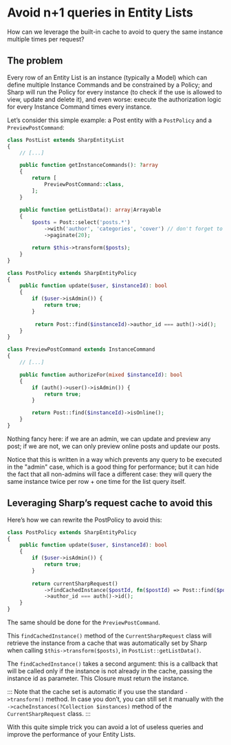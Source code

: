 # Avoid n+1 queries in Entity Lists

How can we leverage the built-in cache to avoid to query the same instance multiple times per request?  

## The problem

Every row of an Entity List is an instance (typically a Model) which can define multiple Instance Commands and be constrained by a Policy; and Sharp will run the Policy for every instance (to check if the use is allowed to view, update and delete it), and even worse: execute the authorization logic for every Instance Command times every instance.

Let’s consider this simple example: a Post entity with a `PostPolicy` and a `PreviewPostCommand`:

```php
class PostList extends SharpEntityList
{
    // [...]

    public function getInstanceCommands(): ?array
    {
        return [
            PreviewPostCommand::class,
        ];
    }

    public function getListData(): array|Arrayable
    {
        $posts = Post::select('posts.*')
            ->with('author', 'categories', 'cover') // don't forget to eager load used relations
            ->paginate(20);

        return $this->transform($posts);
    }
}
```

```php
class PostPolicy extends SharpEntityPolicy
{
    public function update($user, $instanceId): bool
    {
        if ($user->isAdmin()) {
            return true;
        }
        
         return Post::find($instanceId)->author_id === auth()->id();
    }
}
```

```php
class PreviewPostCommand extends InstanceCommand
{
    // [...]

    public function authorizeFor(mixed $instanceId): bool
    {
        if (auth()->user()->isAdmin()) {
            return true;
        }

        return Post::find($instanceId)->isOnline();
    }
}
```

Nothing fancy here: if we are an admin, we can update and preview any post; if we are not, we can only preview online posts and update our posts.

Notice that this is written in a way which prevents any query to be executed in the "admin" case, which is a good thing for performance; but it can hide the fact that all non-admins will face a different case: they will query the same instance twice per row + one time for the list query itself.


## Leveraging Sharp’s request cache to avoid this

Here’s how we can rewrite the PostPolicy to avoid this:

```php
class PostPolicy extends SharpEntityPolicy
{
    public function update($user, $instanceId): bool
    {
        if ($user->isAdmin()) {
            return true;
        }
        
        return currentSharpRequest()
            ->findCachedInstance($postId, fn($postId) => Post::find($postId))
            ->author_id === auth()->id();
    }
}
```

The same should be done for the `PreviewPostCommand`.

This `findCachedInstance()` method of the `CurrentSharpRequest` class will retrieve the instance from a cache that was automatically set by Sharp when calling `$this->transform($posts)`, in `PostList::getListData()`. 

The `findCachedInstance()` takes a second argument: this is a callback that will be called only if the instance is not already in the cache, passing the instance id as parameter. This Closure must return the instance.

::: 
Note that the cache set is automatic if you use the standard `->transform()` method. In case you don’t, you can still set it manually with the `->cacheInstances(?Collection $instances)` method of the `CurrentSharpRequest` class. 
:::

With this quite simple trick you can avoid a lot of useless queries and improve the performance of your Entity Lists.